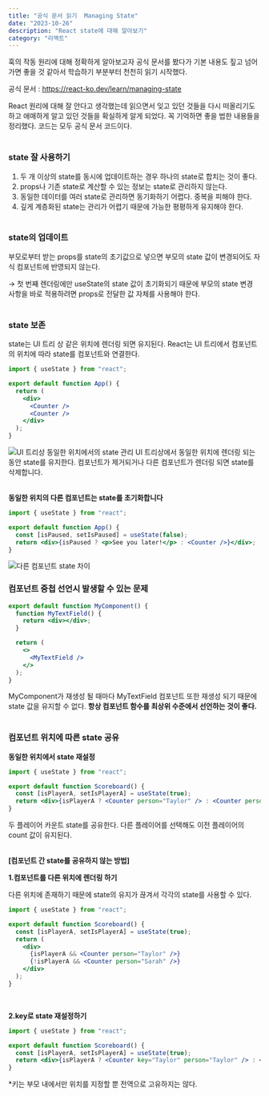 ```yaml
---
title: "공식 문서 읽기  Managing State"
date: "2023-10-26"
description: "React state에 대해 알아보기"
category: "리액트"
---
```


훅의 작동 원리에 대해 정확하게 알아보고자 공식 문서를 봤다가 기본 내용도 짚고 넘어가면 좋을 것 같아서 학습하기 부분부터 천천히 읽기 시작했다.

공식 문서 : https://react-ko.dev/learn/managing-state

React 원리에 대해 잘 안다고 생각했는데 읽으면서 잊고 있던 것들을 다시 떠올리기도 하고 애매하게 알고 있던 것들을 확실하게 알게 되었다. 꼭 기억하면 좋을 법한 내용들을 정리했다. 코드는 모두 공식 문서 코드이다.  
&nbsp;

### state 잘 사용하기

1. 두 개 이상의 state를 동시에 업데이트하는 경우 하나의 state로 합치는 것이 좋다.
2. props나 기존 state로 계산할 수 있는 정보는 state로 관리하지 않는다.
3. 동일한 데이터를 여러 state로 관리하면 동기화하기 어렵다. 중복을 피해야 한다.
4. 깊게 계층화된 state는 관리가 어렵기 때문에 가능한 평평하게 유지해야 한다.  
   &nbsp;

### state의 업데이트

부모로부터 받는 props를 state의 초기값으로 넣으면 부모의 state 값이 변경되어도 자식 컴포넌트에 반영되지 않는다.

→ 첫 번째 렌더링에만 useState의 state 값이 초기화되기 때문에 부모의 state 변경 사항을 바로 적용하려면 props로 전달한 값 자체를 사용해야 한다.  
&nbsp;

### state 보존

state는 UI 트리 상 같은 위치에 렌더링 되면 유지된다. React는 UI 트리에서 컴포넌트의 위치에 따라 state를 컴포넌트와 연결한다.

```jsx
import { useState } from "react";

export default function App() {
  return (
    <div>
      <Counter />
      <Counter />
    </div>
  );
}
```

![UI 트리상 동일한 위치에서의 state 관리](https://velog.velcdn.com/images/somin/post/e8e1d678-f8de-41fb-8422-caececc09eba/image.png)
UI 트리상에서 동일한 위치에 렌더링 되는 동안 state를 유지한다. 컴포넌트가 제거되거나 다른 컴포넌트가 렌더링 되면 state를 삭제합니다.  
&nbsp;

**동일한 위치의 다른 컴포넌트는 state를 초기화합니다**

```jsx
import { useState } from "react";

export default function App() {
  const [isPaused, setIsPaused] = useState(false);
  return <div>{isPaused ? <p>See you later!</p> : <Counter />}</div>;
}
```

![다른 컴포넌트 state 차이](https://velog.velcdn.com/images/somin/post/9fcb4b08-18de-466d-b1fd-fee1d789b89a/image.png)

### 컴포넌트 중첩 선언시 발생할 수 있는 문제

```jsx
export default function MyComponent() {
  function MyTextField() {
    return <div></div>;
  }

  return (
    <>
      <MyTextField />
    </>
  );
}
```

MyComponent가 재생성 될 때마다 MyTextField 컴포넌트 또한 재생성 되기 때문에 state 값을 유지할 수 없다. **항상 컴포넌트 함수를 최상위 수준에서 선언하는 것이 좋다.**  
&nbsp;

### 컴포넌트 위치에 따른 state 공유

**동일한 위치에서 state 재설정**

```jsx
import { useState } from "react";

export default function Scoreboard() {
  const [isPlayerA, setIsPlayerA] = useState(true);
  return <div>{isPlayerA ? <Counter person="Taylor" /> : <Counter person="Sarah" />}</div>;
}
```

두 플레이어 카운트 state를 공유한다. 다른 플레이어를 선택해도 이전 플레이어의 count 값이 유지된다.  
&nbsp;

**[컴포넌트 간 state를 공유하지 않는 방법]**

**1.컴포넌트를 다른 위치에 렌더링 하기**

다른 위치에 존재하기 때문에 state의 유지가 끊겨서 각각의 state를 사용할 수 있다.

```jsx
import { useState } from "react";

export default function Scoreboard() {
  const [isPlayerA, setIsPlayerA] = useState(true);
  return (
    <div>
      {isPlayerA && <Counter person="Taylor" />}
      {!isPlayerA && <Counter person="Sarah" />}
    </div>
  );
}
```

&nbsp;

**2.key로 state 재설정하기**

```jsx
import { useState } from "react";

export default function Scoreboard() {
  const [isPlayerA, setIsPlayerA] = useState(true);
  return <div>{isPlayerA ? <Counter key="Taylor" person="Taylor" /> : <Counter key="Sarah" person="Sarah" />}</div>;
}
```

\*키는 부모 내에서만 위치를 지정할 뿐 전역으로 고유하지는 않다.

